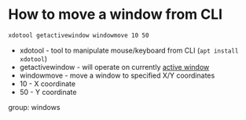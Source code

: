 # How to move a window from CLI

```bash
xdotool getactivewindow windowmove 10 50
```

- xdotool - tool to manipulate mouse/keyboard from CLI (```apt install xdotool```)
- getactivewindow - will operate on currently [active window](/xdotool/activate_window_by_name)
- windowmove - move a window to specified X/Y coordinates
- 10 - X coordinate
- 50 - Y coordinate

group: windows
